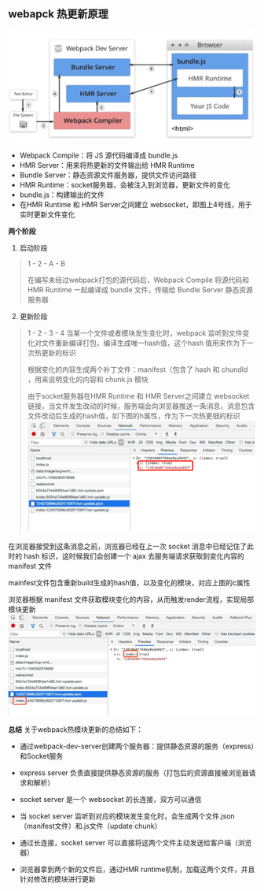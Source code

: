 ## webapck 热更新原理
![原理图](../images/webpack-hot-0.png)

- Webpack Compile：将 JS 源代码编译成 bundle.js
- HMR Server：用来将热更新的文件输出给 HMR Runtime
- Bundle Server：静态资源文件服务器，提供文件访问路径
- HMR Runtime：socket服务器，会被注入到浏览器，更新文件的变化
- bundle.js：构建输出的文件
- 在HMR Runtime 和 HMR Server之间建立 websocket，即图上4号线，用于实时更新文件变化


**两个阶段**

1. 启动阶段

> 1 - 2 - A - B
> 
> 在编写未经过webpack打包的源代码后，Webpack Compile 将源代码和 HMR Runtime 一起编译成 bundle 文件，传输给 Bundle Server 静态资源服务器

2. 更新阶段
> 1 - 2 - 3 - 4
> 当某一个文件或者模块发生变化时，webpack 监听到文件变化对文件重新编译打包，编译生成唯一hash值，这个hash 值用来作为下一次热更新的标识
> 
>根据变化的内容生成两个补丁文件：manifest（包含了 hash 和 chundId ，用来说明变化的内容和 chunk.js 模块
>
>由于socket服务器在HMR Runtime 和 HMR Server之间建立 websocket链接，当文件发生改动的时候，服务端会向浏览器推送一条消息，消息包含文件改动后生成的hash值，如下图的h属性，作为下一次热更细的标识
![图](../images/webpack-hot-1.png)


在浏览器接受到这条消息之前，浏览器已经在上一次 socket 消息中已经记住了此时的 hash 标识，这时候我们会创建一个 ajax 去服务端请求获取到变化内容的 manifest 文件

mainfest文件包含重新build生成的hash值，以及变化的模块，对应上图的c属性

浏览器根据 manifest 文件获取模块变化的内容，从而触发render流程，实现局部模块更新
![图](../images/webpack-hot-2.png)

**总结**
关于webpack热模块更新的总结如下：

- 通过webpack-dev-server创建两个服务器：提供静态资源的服务（express）和Socket服务

- express server 负责直接提供静态资源的服务（打包后的资源直接被浏览器请求和解析）
- socket server 是一个 websocket 的长连接，双方可以通信
- 当 socket server 监听到对应的模块发生变化时，会生成两个文件.json（manifest文件）和.js文件（update chunk）
- 通过长连接，socket server 可以直接将这两个文件主动发送给客户端（浏览器）
- 浏览器拿到两个新的文件后，通过HMR runtime机制，加载这两个文件，并且针对修改的模块进行更新
